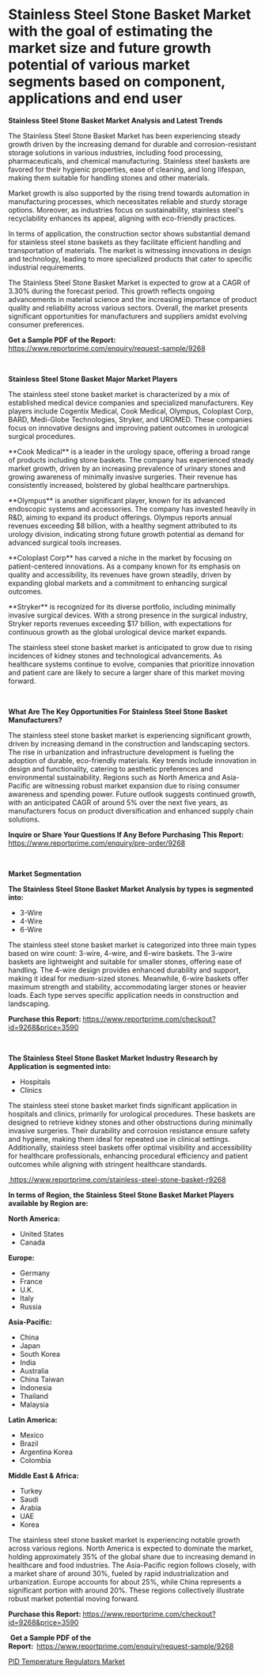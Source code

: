 <p><h1>Stainless Steel Stone Basket Market with the goal of estimating the market size and future growth potential of various market segments based on component, applications and end user</h1></p><p><strong>Stainless Steel Stone Basket Market Analysis and Latest Trends</strong></p>
<p><p>The Stainless Steel Stone Basket Market has been experiencing steady growth driven by the increasing demand for durable and corrosion-resistant storage solutions in various industries, including food processing, pharmaceuticals, and chemical manufacturing. Stainless steel baskets are favored for their hygienic properties, ease of cleaning, and long lifespan, making them suitable for handling stones and other materials.</p><p>Market growth is also supported by the rising trend towards automation in manufacturing processes, which necessitates reliable and sturdy storage options. Moreover, as industries focus on sustainability, stainless steel's recyclability enhances its appeal, aligning with eco-friendly practices.</p><p>In terms of application, the construction sector shows substantial demand for stainless steel stone baskets as they facilitate efficient handling and transportation of materials. The market is witnessing innovations in design and technology, leading to more specialized products that cater to specific industrial requirements.</p><p>The Stainless Steel Stone Basket Market is expected to grow at a CAGR of 3.30% during the forecast period. This growth reflects ongoing advancements in material science and the increasing importance of product quality and reliability across various sectors. Overall, the market presents significant opportunities for manufacturers and suppliers amidst evolving consumer preferences.</p></p>
<p><strong>Get a Sample PDF of the Report:&nbsp;</strong> <a href="https://www.reportprime.com/enquiry/request-sample/9268?utm_campaign=3183&utm_medium=2&utm_source=Github&utm_content=ia&utm_term=24032025&utm_id=stainless-steel-stone-basket">https://www.reportprime.com/enquiry/request-sample/9268</a></p>
<p>&nbsp;</p>
<p><strong>Stainless Steel Stone Basket Major Market Players</strong></p>
<p><p>The stainless steel stone basket market is characterized by a mix of established medical device companies and specialized manufacturers. Key players include Cogentix Medical, Cook Medical, Olympus, Coloplast Corp, BARD, Medi-Globe Technologies, Stryker, and UROMED. These companies focus on innovative designs and improving patient outcomes in urological surgical procedures.</p><p>**Cook Medical** is a leader in the urology space, offering a broad range of products including stone baskets. The company has experienced steady market growth, driven by an increasing prevalence of urinary stones and growing awareness of minimally invasive surgeries. Their revenue has consistently increased, bolstered by global healthcare partnerships.</p><p>**Olympus** is another significant player, known for its advanced endoscopic systems and accessories. The company has invested heavily in R&D, aiming to expand its product offerings. Olympus reports annual revenues exceeding $8 billion, with a healthy segment attributed to its urology division, indicating strong future growth potential as demand for advanced surgical tools increases.</p><p>**Coloplast Corp** has carved a niche in the market by focusing on patient-centered innovations. As a company known for its emphasis on quality and accessibility, its revenues have grown steadily, driven by expanding global markets and a commitment to enhancing surgical outcomes.</p><p>**Stryker** is recognized for its diverse portfolio, including minimally invasive surgical devices. With a strong presence in the surgical industry, Stryker reports revenues exceeding $17 billion, with expectations for continuous growth as the global urological device market expands.</p><p>The stainless steel stone basket market is anticipated to grow due to rising incidences of kidney stones and technological advancements. As healthcare systems continue to evolve, companies that prioritize innovation and patient care are likely to secure a larger share of this market moving forward.</p></p>
<p>&nbsp;</p>
<p><strong>What Are The Key Opportunities For Stainless Steel Stone Basket Manufacturers?</strong></p>
<p><p>The stainless steel stone basket market is experiencing significant growth, driven by increasing demand in the construction and landscaping sectors. The rise in urbanization and infrastructure development is fueling the adoption of durable, eco-friendly materials. Key trends include innovation in design and functionality, catering to aesthetic preferences and environmental sustainability. Regions such as North America and Asia-Pacific are witnessing robust market expansion due to rising consumer awareness and spending power. Future outlook suggests continued growth, with an anticipated CAGR of around 5% over the next five years, as manufacturers focus on product diversification and enhanced supply chain solutions.</p></p>
<p><strong>Inquire or Share Your Questions If Any Before Purchasing This Report:</strong> <a href="https://www.reportprime.com/enquiry/pre-order/9268?utm_campaign=3183&utm_medium=2&utm_source=Github&utm_content=ia&utm_term=24032025&utm_id=stainless-steel-stone-basket">https://www.reportprime.com/enquiry/pre-order/9268</a></p>
<p>&nbsp;</p>
<p><strong>Market Segmentation</strong></p>
<p><strong>The Stainless Steel Stone Basket Market Analysis by types is segmented into:</strong></p>
<p><ul><li>3-Wire</li><li>4-Wire</li><li>6-Wire</li></ul></p>
<p><p>The stainless steel stone basket market is categorized into three main types based on wire count: 3-wire, 4-wire, and 6-wire baskets. The 3-wire baskets are lightweight and suitable for smaller stones, offering ease of handling. The 4-wire design provides enhanced durability and support, making it ideal for medium-sized stones. Meanwhile, 6-wire baskets offer maximum strength and stability, accommodating larger stones or heavier loads. Each type serves specific application needs in construction and landscaping.</p></p>
<p><strong>Purchase this Report:&nbsp;</strong><a href="https://www.reportprime.com/checkout?id=9268&price=3590&utm_campaign=3183&utm_medium=2&utm_source=Github&utm_content=ia&utm_term=24032025&utm_id=stainless-steel-stone-basket">https://www.reportprime.com/checkout?id=9268&price=3590</a></p>
<p>&nbsp;</p>
<p><strong>The Stainless Steel Stone Basket Market Industry Research by Application is segmented into:</strong></p>
<p><ul><li>Hospitals</li><li>Clinics</li></ul></p>
<p><p>The stainless steel stone basket market finds significant application in hospitals and clinics, primarily for urological procedures. These baskets are designed to retrieve kidney stones and other obstructions during minimally invasive surgeries. Their durability and corrosion resistance ensure safety and hygiene, making them ideal for repeated use in clinical settings. Additionally, stainless steel baskets offer optimal visibility and accessibility for healthcare professionals, enhancing procedural efficiency and patient outcomes while aligning with stringent healthcare standards.</p></p>
<p><a href="https://www.reportprime.com/stainless-steel-stone-basket-r9268?utm_campaign=3183&utm_medium=2&utm_source=Github&utm_content=ia&utm_term=24032025&utm_id=stainless-steel-stone-basket">&nbsp;https://www.reportprime.com/stainless-steel-stone-basket-r9268</a></p>
<p><strong>In terms of Region, the Stainless Steel Stone Basket Market Players available by Region are:</strong></p>
<p>
    <p> <strong> North America: </strong>
        <ul>
            <li>United States</li>
            <li>Canada</li>
        </ul>
        </p> 
    <p> <strong> Europe: </strong>
        <ul>
            <li>Germany</li>
            <li>France</li>
            <li>U.K.</li>
            <li>Italy</li>
            <li>Russia</li>
        </ul>
        </p> 
    <p> <strong> Asia-Pacific: </strong>
        <ul>
            <li>China</li>
            <li>Japan</li>
            <li>South Korea</li>
            <li>India</li>
            <li>Australia</li>
            <li>China Taiwan</li>
            <li>Indonesia</li>
            <li>Thailand</li>
            <li>Malaysia</li>
        </ul>
        </p> 
    <p> <strong> Latin America: </strong>
        <ul>
            <li>Mexico</li>
            <li>Brazil</li>
            <li>Argentina Korea</li>
            <li>Colombia</li>
        </ul>
        </p> 
    <p> <strong> Middle East & Africa: </strong>
        <ul>
            <li>Turkey</li>
            <li>Saudi</li>
            <li>Arabia</li>
            <li>UAE</li>
            <li>Korea</li>
        </ul>
    </p>
    </p>
<p><p>The stainless steel stone basket market is experiencing notable growth across various regions. North America is expected to dominate the market, holding approximately 35% of the global share due to increasing demand in healthcare and food industries. The Asia-Pacific region follows closely, with a market share of around 30%, fueled by rapid industrialization and urbanization. Europe accounts for about 25%, while China represents a significant portion with around 20%. These regions collectively illustrate robust market potential moving forward.</p></p>
<p><strong>Purchase this Report: </strong><a href="https://www.reportprime.com/checkout?id=9268&price=3590&utm_campaign=3183&utm_medium=2&utm_source=Github&utm_content=ia&utm_term=24032025&utm_id=stainless-steel-stone-basket">https://www.reportprime.com/checkout?id=9268&price=3590</a></p>
<p>&nbsp;<strong>Get a Sample PDF of the Report:&nbsp;&nbsp;</strong><a href="https://www.reportprime.com/enquiry/request-sample/9268?utm_campaign=3183&utm_medium=2&utm_source=Github&utm_content=ia&utm_term=24032025&utm_id=stainless-steel-stone-basket">https://www.reportprime.com/enquiry/request-sample/9268</a></p>
<p><strong></strong></p>
<p><p><a href="https://github.com/nacrehuipie/Market-Research-Report-List-1/blob/main/pid-temperature-regulators-market.md?utm_campaign=3183&utm_medium=2&utm_source=Github&utm_content=ia&utm_term=24032025&utm_id=stainless-steel-stone-basket">PID Temperature Regulators Market</a></p></p>